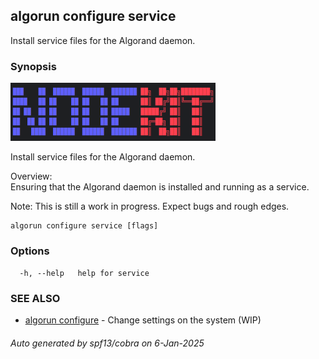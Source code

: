 ## algorun configure service

Install service files for the Algorand daemon.

### Synopsis

                                                                        
<img alt="Terminal Render" src="/docs/nodekit.png" width="65%">                 
                                                                        
                                                                        
Install service files for the Algorand daemon.                          
                                                                        
Overview:                                                               
Ensuring that the Algorand daemon is installed and running as a service.
                                                                        
Note: This is still a work in progress. Expect bugs and rough edges.    

```
algorun configure service [flags]
```

### Options

```
  -h, --help   help for service
```

### SEE ALSO

* [algorun configure](/man/algorun_configure.md)	 - Change settings on the system (WIP)

###### Auto generated by spf13/cobra on 6-Jan-2025

